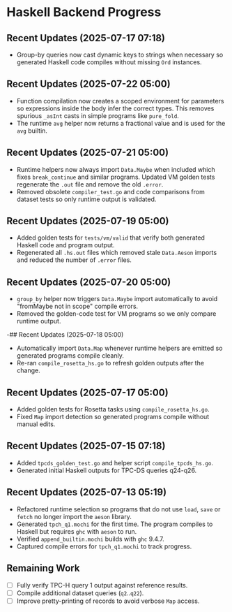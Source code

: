 # Haskell Backend Progress

## Recent Updates (2025-07-17 07:18)
- Group-by queries now cast dynamic keys to strings when necessary so generated Haskell code compiles without missing `Ord` instances.

## Recent Updates (2025-07-22 05:00)
- Function compilation now creates a scoped environment for parameters so
  expressions inside the body infer the correct types. This removes spurious
  `_asInt` casts in simple programs like `pure_fold`.
- The runtime `avg` helper now returns a fractional value and is used for the
  `avg` builtin.

## Recent Updates (2025-07-21 05:00)
- Runtime helpers now always import `Data.Maybe` when included which fixes
  `break_continue` and similar programs. Updated VM golden tests regenerate the
  `.out` file and remove the old `.error`.
- Removed obsolete `compiler_test.go` and code comparisons from dataset tests so
  only runtime output is validated.

## Recent Updates (2025-07-19 05:00)
- Added golden tests for `tests/vm/valid` that verify both generated Haskell
  code and program output.
- Regenerated all `.hs.out` files which removed stale `Data.Aeson` imports and
  reduced the number of `.error` files.

## Recent Updates (2025-07-20 05:00)
- `group_by` helper now triggers `Data.Maybe` import automatically to avoid
  "fromMaybe not in scope" compile errors.
- Removed the golden-code test for VM programs so we only compare runtime
  output.

-## Recent Updates (2025-07-18 05:00)
- Automatically import `Data.Map` whenever runtime helpers are emitted so
  generated programs compile cleanly.
- Re-ran `compile_rosetta_hs.go` to refresh golden outputs after the change.

## Recent Updates (2025-07-17 05:00)
- Added golden tests for Rosetta tasks using `compile_rosetta_hs.go`.
- Fixed `Map` import detection so generated programs compile without manual edits.

## Recent Updates (2025-07-15 07:18)
- Added `tpcds_golden_test.go` and helper script `compile_tpcds_hs.go`.
- Generated initial Haskell outputs for TPC-DS queries q24-q26.

## Recent Updates (2025-07-13 05:19)
- Refactored runtime selection so programs that do not use `load`, `save` or `fetch` no longer import the `aeson` library.
- Generated `tpch_q1.mochi` for the first time. The program compiles to Haskell but requires `ghc` with `aeson` to run.
- Verified `append_builtin.mochi` builds with `ghc` 9.4.7.
- Captured compile errors for `tpch_q1.mochi` to track progress.

## Remaining Work
- [ ] Fully verify TPC-H query 1 output against reference results.
- [ ] Compile additional dataset queries (`q2`..`q22`).
- [ ] Improve pretty-printing of records to avoid verbose `Map` access.
